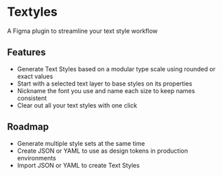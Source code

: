 # Textyles

A Figma plugin to streamline your text style workflow

## Features
- Generate Text Styles based on a modular type scale using rounded or exact values
- Start with a selected text layer to base styles on its properties
- Nickname the font you use and name each size to keep names consistent
- Clear out all your text styles with one click

## Roadmap
- Generate multiple style sets at the same time
- Create JSON or YAML to use as design tokens in production environments
- Import JSON or YAML to create Text Styles